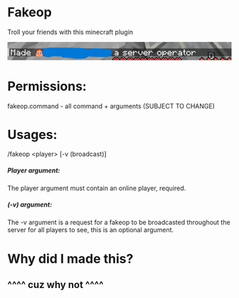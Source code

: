 # Fakeop

Troll your friends with this minecraft plugin

![img.png](img.png)

# Permissions:

fakeop.command - all command + arguments (SUBJECT TO CHANGE)

# Usages:

/fakeop \<player\> [-v (broadcast)]

##### Player argument:

The player argument must contain an online player, required.

##### (-v) argument:

The -v argument is a request for a fakeop to be broadcasted throughout the server for all players to see, this is an
optional argument.

# Why did I made this?

## ^^^^ cuz why not ^^^^